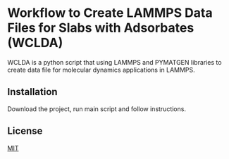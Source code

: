 # Workflow to Create LAMMPS Data Files for Slabs with Adsorbates (WCLDA)

WCLDA is a python script that using LAMMPS and PYMATGEN libraries to create data file for molecular dynamics applications in LAMMPS.

## Installation

Download the project, run main script and follow instructions.

## License
[MIT](https://choosealicense.com/licenses/mit/)